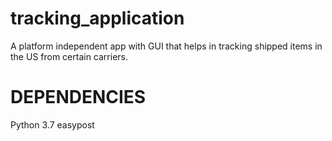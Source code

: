 # tracking_application
A platform independent app with GUI that helps in tracking shipped items in the US from certain carriers.

# DEPENDENCIES
Python 3.7
easypost
